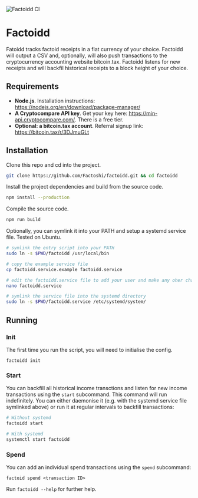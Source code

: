 ![Factoidd CI](https://github.com/Factoshi/factoidd/workflows/Factoidd%20CI/badge.svg)

# Factoidd

Fatoidd tracks factoid receipts in a fiat currency of your choice. Factoidd will output a CSV and, optionally, will also push transactions to the cryptocurrency accounting website bitcoin.tax. Factoidd listens for new receipts and will backfil historical receipts to a block height of your choice.

## Requirements

-   **Node.js**.
    Installation instructions: https://nodejs.org/en/download/package-manager/
-   **A Cryptocompare API key**. Get your key here: https://min-api.cryptocompare.com/. There is a free tier.
-   **Optional: a bitcoin.tax account**. Referral signup link: https://bitcoin.tax/r/3DJmuGLt

## Installation

Clone this repo and cd into the project.

```bash
git clone https://github.com/Factoshi/factoidd.git && cd factoidd
```

Install the project dependencies and build from the source code.

```bash
npm install --production
```

Compile the source code.

```bash
npm run build
```

Optionally, you can symlink it into your PATH and setup a systemd service file. Tested on Ubuntu.

```bash
# symlink the entry script into your PATH
sudo ln -s $PWD/factoidd /usr/local/bin

# copy the example service file
cp factoidd.service.example factoidd.service

# edit the factoidd.service file to add your user and make any oher changes
nano factoidd.service

# symlink the service file into the systemd directory
sudo ln -s $PWD/factoidd.service /etc/systemd/system/
```

## Running

### Init

The first time you run the script, you will need to initialise the config.

```
factoidd init
```

### Start

You can backfill all historical income transctions and listen for new income transactions using the `start` subcommand. This command will run indefinitely. You can either daemonise it (e.g. with the systemd service file symlinked above) or run it at regular intervals to backfill transactions:

```bash
# Without systemd
factoidd start

# With systemd
systemctl start factoidd
```

### Spend

You can add an individual spend transactions using the `spend` subcommand:

```
factoid spend <transaction ID>
```

Run `factoidd --help` for further help.
